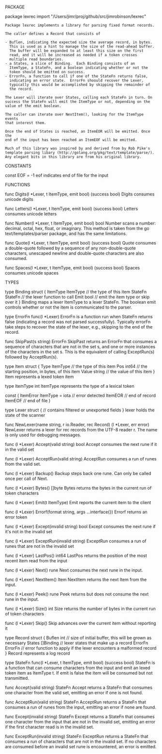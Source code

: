 PACKAGE

package lexrec
    import "/Users/jimr/proj/github/src/jimrobinson/lexrec"

    Package lexrec implements a library for parsing fixed format records.

    The caller defines a Record that consists of

	- Buflen, indicating the expected size the average record, in bytes.
	  This is used as a hint to manage the size of the read-ahead buffer.
	  The buffer will be expanded to at least this size on the first
	  read, and it will be increased as needed if a token crosses
	  multiple read boundaries.
	- a States, a slice of Binding.  Each Binding consists of an
	  ItemType, a StateFn, and a boolean indicating whether or not the
	  token should be emitted on success.
	- ErrorFn, a function to call if one of the StateFn returns false,
	  indicating an error state.  ErrorFn shoould recover the Lexer,
	  typically this would be accomplished by skipping the remainder of
	  the record.

    The Lexer will iterate over States, calling each StateFn in turn. On
    success the StateFn will emit the ItemType or not, depending on the
    value of the emit boolean.

    The caller can iterate over NextItem(), looking for the ItemType events
    that interest them.

    Once the end of States is reached, an ItemEOR will be emitted. Once the
    end of the input has been reached an ItemEOF will be emitted.

    Much of this library was inspired by and derived from by Rob Pike's
    template parsing libary (http://golang.org/pkg/text/template/parse/).
    Any elegant bits in this library are from his original library.

CONSTANTS

const EOF = -1
    eof indicates end of file for the input


FUNCTIONS

func Digits(l *Lexer, t ItemType, emit bool) (success bool)
    Digits consumes unicode digits

func Letters(l *Lexer, t ItemType, emit bool) (success bool)
    Letters consumes unicode letters

func Number(l *Lexer, t ItemType, emit bool) bool
    Number scans a number: decimal, octal, hex, float, or imaginary. This
    method is taken from the go text/templates/parser package, and has the
    same limitations.

func Quote(l *Lexer, t ItemType, emit bool) (success bool)
    Quote consumes a double-quote followed by a sequence of any
    non-double-quote characters, unescaped newline and double-quote
    characters are also consumed.

func Spaces(l *Lexer, t ItemType, emit bool) (success bool)
    Spaces consumes unicode spaces


TYPES

type Binding struct {
    ItemType ItemType // the type of this item
    StateFn  StateFn  // the lexer function to call
    Emit     bool     // emit the item type or skip over it
}
    Binding maps a lexer ItemType to a lexer StateFn. The boolean emit
    controls whether or not the item is communicated to the parser.

type ErrorFn func(l *Lexer)
    ErrorFn is a function run when StateFn returns false (indicating a
    record was not parsed successfully). Typically errorFn take steps to
    recover the state of the lexer, e.g., skipping to the end of the record.

func SkipPast(s string) ErrorFn
    SkipPast returns an ErrorFn that consumes a sequence of characters that
    are not in the set s, and one or more instances of the characters in the
    set s. This is the equivalent of calling ExceptRun(s) followed by
    AcceptRun(s).

type Item struct {
    Type  ItemType // the type of this item
    Pos   int64    // the starting position, in bytes, of this item
    Value string   //  the value of this item
}
    Item represents a lexed token item

type ItemType int
    ItemType represents the type of a lexical token

const (
    ItemError ItemType = iota // error detected
    ItemEOR                   // end of record
    ItemEOF                   // end of file
)

type Lexer struct {
    // contains filtered or unexported fields
}
    lexer holds the state of the scanner

func NewLexer(name string, r io.Reader, rec Record) (l *Lexer, err error)
    NewLexer returns a lexer for rec records from the UTF-8 reader r. The
    name is only used for debugging messages.

func (l *Lexer) Accept(valid string) bool
    Accept consumes the next rune if it in the valid set

func (l *Lexer) AcceptRun(valid string)
    AcceptRun consumes a run of runes from the valid set.

func (l *Lexer) Backup()
    Backup steps back one rune. Can only be called once per call of Next.

func (l *Lexer) Bytes() []byte
    Bytes returns the bytes in the current run of token characters

func (l *Lexer) Emit(t ItemType)
    Emit reports the current item to the client

func (l *Lexer) Errorf(format string, args ...interface{})
    Errorf returns an error token

func (l *Lexer) Except(invalid string) bool
    Except consumes the next rune if it's not in the invalid set

func (l *Lexer) ExceptRun(invalid string)
    ExceptRun consumes a run of runes that are not in the invalid set

func (l *Lexer) LastPos() int64
    LastPos returns the position of the most recent Item read from the input

func (l *Lexer) Next() rune
    Next consumes the next rune in the input.

func (l *Lexer) NextItem() Item
    NextItem returns the next Item from the input.

func (l *Lexer) Peek() rune
    Peek returns but does not consume the next rune in the input.

func (l *Lexer) Size() int
    Size returns the number of bytes in the current run of token characters

func (l *Lexer) Skip()
    Skip advances over the current item without reporting it

type Record struct {
    Buflen  int       // size of initial buffer, this will be grown as necessary
    States  []Binding // lexer states that make up a record
    ErrorFn ErrorFn   // error function to apply if the lexer encounters a malformed record
}
    Record represents a log record

type StateFn func(l *Lexer, t ItemType, emit bool) (success bool)
    StateFn is a function that can consume characters from the input and
    emit an lexed token item as ItemType t. If emit is false the item will
    be consumed but not transmitted.

func Accept(valid string) StateFn
    Accept returns a StateFn that consumes one character from the valid set,
    emitting an error if one is not found.

func AcceptRun(valid string) StateFn
    AcceptRun returns a StateFn that consumes a run of runes from the input,
    emitting an error if none are found.

func Except(invalid string) StateFn
    Except returns a StateFn that consumes one character from the input that
    are not in the invalid set, emitting an error if the first character
    read is in the invalid set.

func ExceptRun(invalid string) StateFn
    ExceptRun returns a StateFn that consumes a run of characters that are
    not in the invalid set. If no characters are consumed before an invalid
    set rune is encountered, an error is emitted.


